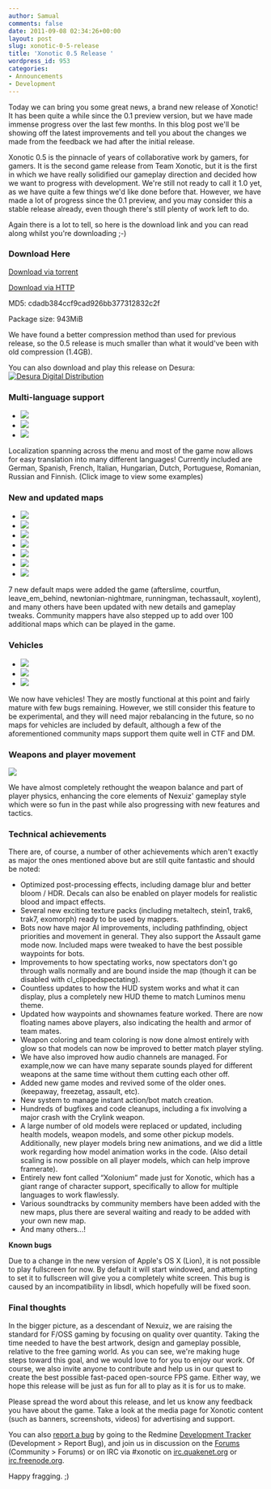 ```yaml
---
author: Samual
comments: false
date: 2011-09-08 02:34:26+00:00
layout: post
slug: xonotic-0-5-release
title: 'Xonotic 0.5 Release '
wordpress_id: 953
categories:
- Announcements
- Development
---
```


Today we can bring you some great news, a brand new release of Xonotic! It has been quite a while since the 0.1 preview version, but we have made immense progress over the last few months. In this blog post we'll be showing off the latest improvements and tell you about the changes we made from the feedback we had after the initial release.

Xonotic 0.5 is the pinnacle of years of collaborative work by gamers, for gamers. It is the second game release from Team Xonotic, but it is the first in which we have really solidified our gameplay direction and decided how we want to progress with development. We're still not ready to call it 1.0 yet, as we have quite a few things we'd like done before that. However, we have made a lot of progress since the 0.1 preview, and you may consider this a stable release already, even though there's still plenty of work left to do.

Again there is a lot to tell, so here is the download link and you can read along whilst you're downloading ;-)

### Download Here

[Download via torrent](http://dl.xonotic.org/xonotic-0.5.0.zip.torrent)

[Download via HTTP](http://dl.xonotic.org/xonotic-0.5.0.zip)

MD5: cdadb384ccf9cad926bb377312832c2f

Package size: 943MiB

We have found a better compression method than used for previous release, so the 0.5 release is much smaller than what it would've been with old compression (1.4GB).

You can also download and play this release on Desura:
[![Desura Digital Distribution](http://button.desura.com/play/outline/games/12648.png)](http://www.desura.com/games/xonotic)


### Multi-language support

<ul class="clearing-thumbs clearing-feature" data-clearing> 
  <li class="clearing-featured-img"><a href="http://www.xonotic.org/m/uploads/2011/09/english.jpg"><img src="http://www.xonotic.org/m/uploads/2011/09/english-200x200.jpg"></a></li> 
  <li><a href="http://www.xonotic.org/m/uploads/2011/09/german.jpg"><img src="http://www.xonotic.org/m/uploads/2011/09/german.jpg"></a></li> 
  <li><a href="http://www.xonotic.org/m/uploads/2011/09/russian.jpg"><img src="http://www.xonotic.org/m/uploads/2011/09/russian.jpg"></a></li> 
</ul>

Localization spanning across the menu and most of the game now allows for easy translation into many different languages! Currently included are German, Spanish, French, Italian, Hungarian, Dutch, Portuguese, Romanian, Russian and Finnish. (Click image to view some examples)

### New and updated maps

<ul class="clearing-thumbs clearing-feature" data-clearing> 
  <li class="clearing-featured-img"><a href="http://www.xonotic.org/m/uploads/2011/09/afterslime-1.jpg"><img src="http://www.xonotic.org/m/uploads/2011/09/afterslime-1-200x200.jpg"></a></li> 
  <li><a href="http://www.xonotic.org/m/uploads/2011/09/courtfun-3.jpg"><img src="http://www.xonotic.org/m/uploads/2011/09/courtfun-3.jpg"></a></li> 
  <li><a href="http://www.xonotic.org/m/uploads/2011/09/leave-em-behind-1.jpg"><img src="http://www.xonotic.org/m/uploads/2011/09/leave-em-behind-1.jpg"></a></li> 
  <li><a href="http://www.xonotic.org/m/uploads/2011/09/newtonian-nightmare-1.jpg"><img src="http://www.xonotic.org/m/uploads/2011/09/newtonian-nightmare-1.jpg"></a></li> 
  <li><a href="http://www.xonotic.org/m/uploads/2011/09/runningman-2.jpg"><img src="http://www.xonotic.org/m/uploads/2011/09/runningman-2.jpg"></a></li> 
  <li><a href="http://www.xonotic.org/m/uploads/2011/09/techassault-1.jpg"><img src="http://www.xonotic.org/m/uploads/2011/09/techassault-1.jpg"></a></li> 
  <li><a href="http://www.xonotic.org/m/uploads/2011/09/xoylent-1.jpg"><img src="http://www.xonotic.org/m/uploads/2011/09/xoylent-1.jpg"></a></li> 
</ul>

7 new default maps were added the game (afterslime, courtfun, leave_em_behind, newtonian-nightmare, runningman, techassault, xoylent), and many others have been updated with new details and gameplay tweaks. Community mappers have also stepped up to add over 100 additional maps which can be played in the game.

### Vehicles

<ul class="clearing-thumbs clearing-feature" data-clearing> 
  <li class="clearing-featured-img"><a href="http://www.xonotic.org/m/uploads/2011/09/xonotic000962.jpg"><img src="http://www.xonotic.org/m/uploads/2011/09/xonotic000962-200x200.jpg"></a></li> 
  <li><a href="http://www.xonotic.org/m/uploads/2011/09/xonotic000963.jpg"><img src="http://www.xonotic.org/m/uploads/2011/09/xonotic000963.jpg"></a></li> 
  <li><a href="http://www.xonotic.org/m/uploads/2011/09/xonotic000964.jpg"><img src="http://www.xonotic.org/m/uploads/2011/09/xonotic000964.jpg"></a></li> 
</ul>

We now have vehicles! They are mostly functional at this point and fairly mature with few bugs remaining. However, we still consider this feature to be experimental, and they will need major rebalancing in the future, so no maps for vehicles are included by default, although a few of the aforementioned community maps support them quite well in CTF and DM.

### Weapons and player movement

<a href="http://www.xonotic.org/m/uploads/2011/09/xonotic000966.jpg"><img src="http://www.xonotic.org/m/uploads/2011/09/xonotic000966-200x200.jpg"></a>

We have almost completely rethought the weapon balance and part of player physics, enhancing the core elements of Nexuiz' gameplay style which were so fun in the past while also progressing with new features and tactics.

### Technical achievements

There are, of course, a number of other achievements which aren't exactly as major the ones mentioned above but are still quite fantastic and should be noted:
	
  * Optimized post-processing effects, including damage blur and better bloom / HDR. Decals can also be enabled on player models for realistic blood and impact effects.
  * Several new exciting texture packs (including metaltech, stein1, trak6, trak7, exomorph) ready to be used by mappers.
  * Bots now have major AI improvements, including pathfinding, object priorities and movement in general. They also support the Assault game mode now. Included maps were tweaked to have the best possible waypoints for bots.
  * Improvements to how spectating works, now spectators don't go through walls normally and are bound inside the map (though it can be disabled with cl_clippedspectating).
  * Countless updates to how the HUD system works and what it can display, plus a completely new HUD theme to match Luminos menu theme.
  * Updated how waypoints and shownames feature worked. There are now floating names above players, also indicating the health and armor of team mates.
  * Weapon coloring and team coloring is now done almost entirely with glow so that models can now be improved to better match player styling.
  * We have also improved how audio channels are managed. For example,now we can have many separate sounds played for different weapons at the same time without them cutting each other off.
  * Added new game modes and revived some of the older ones. (keepaway, freezetag, assault, etc).
  * New system to manage instant action/bot match creation.
  * Hundreds of bugfixes and code cleanups, including a fix involving a major crash with the Crylink weapon.
  * A large number of old models were replaced or updated, including health models, weapon models, and some other pickup models.  Additionally, new player models bring new animations, and we did a little work regarding how model animation works in the code. (Also detail scaling is now possible on all player models, which can help improve framerate).
  * Entirely new font called “Xolonium” made just for Xonotic, which has a giant range of character support, specifically to allow for multiple languages to work flawlessly.
  * Various soundtracks by community members have been added with the new maps, plus there are several waiting and ready to be added with your own new map.
  * And many others...!

**Known bugs**

Due to a change in the new version of Apple's OS X (Lion), it is not possible to play fullscreen for now. By default it will start windowed, and attempting to set it to fullscreen will give you a completely white screen. This bug is caused by an incompatibility in libsdl, which hopefully will be fixed soon.

### Final thoughts

In the bigger picture, as a descendant of Nexuiz, we are raising the standard for F/OSS gaming by focusing on quality over quantity. Taking the time needed to have the best artwork, design and gameplay possible, relative to the free gaming world. As you can see, we're making huge steps toward this goal, and we would love to for you to enjoy our work. Of course, we also invite anyone to contribute and help us in our quest to create the best possible fast-paced open-source FPS game. Either way, we hope this release will be just as fun for all to play as it is for us to make.

Please spread the word about this release, and let us know any feedback you have about the game. Take a look at the media page for Xonotic content (such as banners, screenshots, videos) for advertising and support.

You can also [report a bug](http://dev.xonotic.org/projects/xonotic/issues/new) by going to the Redmine [Development Tracker](http://dev.xonotic.org) (Development > Report Bug), and join us in discussion on the [Forums](http://forums.xonotic.org) (Community > Forums) or on IRC via #xonotic on [irc.quakenet.org](irc://irc.quakenet.org/xonotic) or [irc.freenode.org](irc://irc.freenode.org/xonotic).

Happy fragging. ;)
